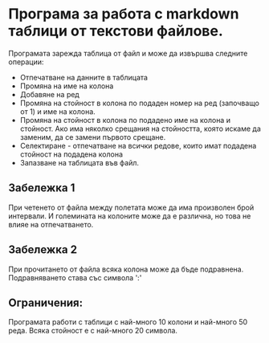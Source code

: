 # Програма за работа с markdown таблици от текстови файлове.

Програмата зарежда таблица от файл и може да извършва следните операции:

- Отпечатване на данните в таблицата
- Промяна на име на колона 
- Добавяне на ред
- Промяна на стойност в колона по подаден номер на ред (започващо от 1) и име на колона.
- Промяна на стойност в колона по подадено име на колона и стойност. Ако има няколко срещания на стойността, която искаме да заменим, да се замени първото срещане.
- Селектиране - отпечатване на всички редове, които имат подаденa стойност на подадена колона
- Запазване на таблицата във файл.

## Забележка 1

При четенето от файла между полетата може да има произволен брой интервали.
И големината на колоните може да е различна, но това не влияе на отпечатването.

## Забележка 2

При прочитането от файла всяка колона може да бъде подравнена.
Подравняването става със символа ':'

## Ограничения:

Програмата работи с таблици с най-много 10 колони и най-много 50 реда.
Всяка стойност е с най-много 20 символа.
